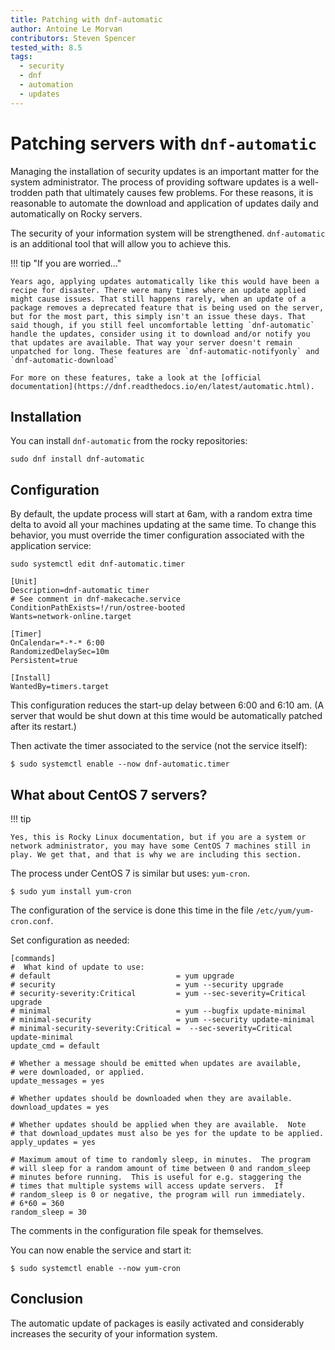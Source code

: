 ```yaml
---
title: Patching with dnf-automatic
author: Antoine Le Morvan
contributors: Steven Spencer
tested_with: 8.5
tags:
  - security
  - dnf
  - automation
  - updates
---
```


# Patching servers with `dnf-automatic`

Managing the installation of security updates is an important matter for the system administrator. The process of providing software updates is a well-trodden path that ultimately causes few problems.
For these reasons, it is reasonable to automate the download and application of updates daily and automatically on Rocky servers.

The security of your information system will be strengthened. `dnf-automatic` is an additional tool that will allow you to achieve this.

!!! tip "If you are worried..."

    Years ago, applying updates automatically like this would have been a recipe for disaster. There were many times where an update applied might cause issues. That still happens rarely, when an update of a package removes a deprecated feature that is being used on the server, but for the most part, this simply isn't an issue these days. That said though, if you still feel uncomfortable letting `dnf-automatic` handle the updates, consider using it to download and/or notify you that updates are available. That way your server doesn't remain unpatched for long. These features are `dnf-automatic-notifyonly` and `dnf-automatic-download`

    For more on these features, take a look at the [official documentation](https://dnf.readthedocs.io/en/latest/automatic.html).

## Installation

You can install `dnf-automatic` from the rocky repositories:

```
sudo dnf install dnf-automatic
```

## Configuration

By default, the update process will start at 6am, with a random extra time delta to avoid all your machines updating at the same time. To change this behavior, you must override the timer configuration associated with the application service:

```
sudo systemctl edit dnf-automatic.timer

[Unit]
Description=dnf-automatic timer
# See comment in dnf-makecache.service
ConditionPathExists=!/run/ostree-booted
Wants=network-online.target

[Timer]
OnCalendar=*-*-* 6:00
RandomizedDelaySec=10m
Persistent=true

[Install]
WantedBy=timers.target
```

This configuration reduces the start-up delay between 6:00 and 6:10 am. (A server that would be shut down at this time would be automatically patched after its restart.)

Then activate the timer associated to the service (not the service itself):

```
$ sudo systemctl enable --now dnf-automatic.timer
```

## What about CentOS 7 servers?

!!! tip

    Yes, this is Rocky Linux documentation, but if you are a system or network administrator, you may have some CentOS 7 machines still in play. We get that, and that is why we are including this section.

The process under CentOS 7 is similar but uses: `yum-cron`.

```
$ sudo yum install yum-cron
```

The configuration of the service is done this time in the file `/etc/yum/yum-cron.conf`.

Set configuration as needed:

```
[commands]
#  What kind of update to use:
# default                            = yum upgrade
# security                           = yum --security upgrade
# security-severity:Critical         = yum --sec-severity=Critical upgrade
# minimal                            = yum --bugfix update-minimal
# minimal-security                   = yum --security update-minimal
# minimal-security-severity:Critical =  --sec-severity=Critical update-minimal
update_cmd = default

# Whether a message should be emitted when updates are available,
# were downloaded, or applied.
update_messages = yes

# Whether updates should be downloaded when they are available.
download_updates = yes

# Whether updates should be applied when they are available.  Note
# that download_updates must also be yes for the update to be applied.
apply_updates = yes

# Maximum amout of time to randomly sleep, in minutes.  The program
# will sleep for a random amount of time between 0 and random_sleep
# minutes before running.  This is useful for e.g. staggering the
# times that multiple systems will access update servers.  If
# random_sleep is 0 or negative, the program will run immediately.
# 6*60 = 360
random_sleep = 30
```

The comments in the configuration file speak for themselves.

You can now enable the service and start it:

```
$ sudo systemctl enable --now yum-cron
```

## Conclusion

The automatic update of packages is easily activated and considerably increases the security of your information system.
